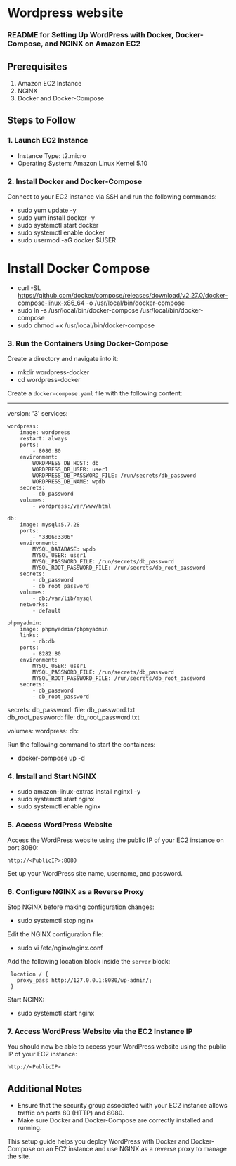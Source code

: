 # Wordpress website
### README for Setting Up WordPress with Docker, Docker-Compose, and NGINX on Amazon EC2

## Prerequisites
1. Amazon EC2 Instance
2. NGINX
3. Docker and Docker-Compose

## Steps to Follow

### 1. Launch EC2 Instance
   - Instance Type: t2.micro
   - Operating System: Amazon Linux Kernel 5.10

### 2. Install Docker and Docker-Compose
   Connect to your EC2 instance via SSH and run the following commands:
   
   - sudo yum update -y
   - sudo yum install docker -y
   - sudo systemctl start docker
   - sudo systemctl enable docker
   - sudo usermod -aG docker $USER

   # Install Docker Compose
   - curl -SL https://github.com/docker/compose/releases/download/v2.27.0/docker-compose-linux-x86_64 -o /usr/local/bin/docker-compose
   - sudo ln -s /usr/local/bin/docker-compose /usr/local/bin/docker-compose
   - sudo chmod +x /usr/local/bin/docker-compose
   
### 3. Run the Containers Using Docker-Compose
   Create a directory and navigate into it:
   
   - mkdir wordpress-docker
   - cd wordpress-docker
   

   Create a `docker-compose.yaml` file with the following content:
   
---
version: '3'
services:
 
    wordpress:
        image: wordpress
        restart: always
        ports: 
            - 8080:80
        environment:
            WORDPRESS_DB_HOST: db
            WORDPRESS_DB_USER: user1
            WORDPRESS_DB_PASSWORD_FILE: /run/secrets/db_password
            WORDPRESS_DB_NAME: wpdb
        secrets:
            - db_password
        volumes:
            - wordpress:/var/www/html    
            
    db:
        image: mysql:5.7.28
        ports:
            - "3306:3306"
        environment:
            MYSQL_DATABASE: wpdb
            MYSQL_USER: user1
            MYSQL_PASSWORD_FILE: /run/secrets/db_password
            MYSQL_ROOT_PASSWORD_FILE: /run/secrets/db_root_password
        secrets:
            - db_password
            - db_root_password
        volumes:
            - db:/var/lib/mysql
        networks:
            - default 
            
    phpmyadmin:
        image: phpmyadmin/phpmyadmin
        links:
            - db:db
        ports:
            - 8282:80
        environment:
            MYSQL_USER: user1
            MYSQL_PASSWORD_FILE: /run/secrets/db_password
            MYSQL_ROOT_PASSWORD_FILE: /run/secrets/db_root_password
        secrets:
            - db_password
            - db_root_password
            
secrets:
    db_password:
        file: db_password.txt    
    db_root_password:
        file: db_root_password.txt
        
volumes:
    wordpress:
    db:

   Run the following command to start the containers:

   - docker-compose up -d

### 4. Install and Start NGINX
 
   - sudo amazon-linux-extras install nginx1 -y
   - sudo systemctl start nginx
   - sudo systemctl enable nginx
 
### 5. Access WordPress Website
   Access the WordPress website using the public IP of your EC2 instance on port 8080:

   `http://<PublicIP>:8080`

   Set up your WordPress site name, username, and password.

### 6. Configure NGINX as a Reverse Proxy
   Stop NGINX before making configuration changes:
   
   - sudo systemctl stop nginx

   Edit the NGINX configuration file:

   - sudo vi /etc/nginx/nginx.conf

   Add the following location block inside the `server` block:
 
     location / {
       proxy_pass http://127.0.0.1:8080/wp-admin/;
     }
 
   Start NGINX:
  
   - sudo systemctl start nginx
   
### 7. Access WordPress Website via the EC2 Instance IP
   You should now be able to access your WordPress website using the public IP of your EC2 instance:
 
   `http://<PublicIP>`
  
## Additional Notes
- Ensure that the security group associated with your EC2 instance allows traffic on ports 80 (HTTP) and 8080.
- Make sure Docker and Docker-Compose are correctly installed and running.

This setup guide helps you deploy WordPress with Docker and Docker-Compose on an EC2 instance and use NGINX as a reverse proxy to manage the site.
